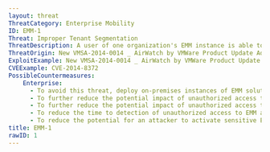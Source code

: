 ```yaml
---
layout: threat
ThreatCategory: Enterprise Mobility
ID: EMM-1
Threat: Improper Tenant Segmentation
ThreatDescription: A user of one organization's EMM instance is able to access information from another organization's EMM instance.
ThreatOrigin: New VMSA-2014-0014 _ AirWatch by VMWare Product Update Addresses Information Disclosure Vulnerabilities [^190]
ExploitExample: New VMSA-2014-0014 _ AirWatch by VMWare Product Update Addresses Information Disclosure Vulnerabilities [^190]
CVEExample: CVE-2014-8372
PossibleCountermeasures:
    Enterprise:
      - To avoid this threat, deploy on-premises instances of EMM solutions when possible.
      - To further reduce the potential impact of unauthorized access to account and device data, configure the EMM solution to capture and store the minimum amount of device, user, and activity data as required to meet your broader mobile device security goals.
      - To further reduce the potential impact of unauthorized access to account and device data, dissociate or anonymize the data provided to the EMM service as much as possible (e.g., map enterprise or personal identities to aliases provisioned within the EMM solution).
      - To reduce the time to detection of unauthorized access to EMM administrative accounts, configure the EMM solution to audit system access and administrative actions, and establish procedures to review recent activity for indications of unauthorized access.
      - To reduce the potential for an attacker to activate sensitive EMM functionality, such as remote wiping of enrolled devices, configure the EMM solution to require authorization by multiple administrators before such actions will execute.
title: EMM-1
rawID: 1
---
```

